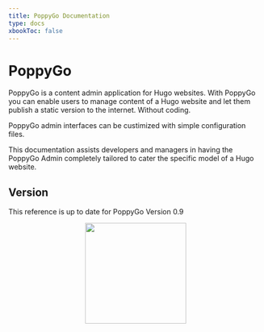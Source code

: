 ```yaml
---
title: PoppyGo Documentation
type: docs
xbookToc: false
---
```


# PoppyGo

PoppyGo is a content admin application for Hugo websites. With PoppyGo you can
enable users to manage content of a Hugo website and let them publish a static
version to the internet. Without coding.

PoppyGo admin interfaces can be custimized with simple configuration files.

This documentation assists developers and managers in having the PoppyGo Admin
completely tailored to cater the specific model of a Hugo website.

## Version

This reference is up to date for PoppyGo Version 0.9

<center><img src="/poppygo-book/logo-banner.svg" width=200px /></center>


